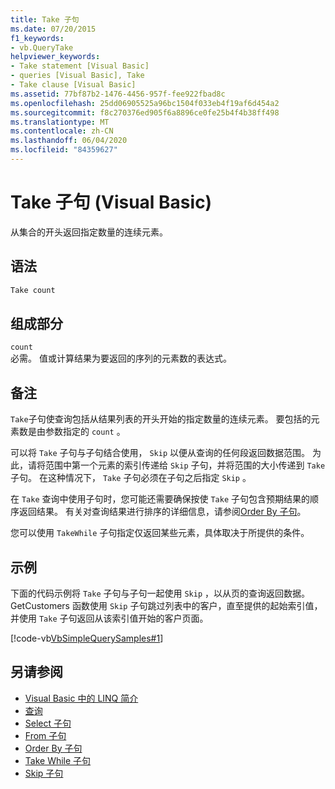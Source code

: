 ```yaml
---
title: Take 子句
ms.date: 07/20/2015
f1_keywords:
- vb.QueryTake
helpviewer_keywords:
- Take statement [Visual Basic]
- queries [Visual Basic], Take
- Take clause [Visual Basic]
ms.assetid: 77bf87b2-1476-4456-957f-fee922fbad8c
ms.openlocfilehash: 25dd06905525a96bc1504f033eb4f19af6d454a2
ms.sourcegitcommit: f8c270376ed905f6a8896ce0fe25b4f4b38ff498
ms.translationtype: MT
ms.contentlocale: zh-CN
ms.lasthandoff: 06/04/2020
ms.locfileid: "84359627"
---
```

# <a name="take-clause-visual-basic"></a>Take 子句 (Visual Basic)
从集合的开头返回指定数量的连续元素。  
  
## <a name="syntax"></a>语法  
  
```vb  
Take count  
```  
  
## <a name="parts"></a>组成部分  
 `count`  
 必需。 值或计算结果为要返回的序列的元素数的表达式。  
  
## <a name="remarks"></a>备注  
 `Take`子句使查询包括从结果列表的开头开始的指定数量的连续元素。 要包括的元素数是由参数指定的 `count` 。  
  
 可以将 `Take` 子句与子句结合使用， `Skip` 以便从查询的任何段返回数据范围。 为此，请将范围中第一个元素的索引传递给 `Skip` 子句，并将范围的大小传递到 `Take` 子句。 在这种情况下， `Take` 子句必须在子句之后指定 `Skip` 。  
  
 在 `Take` 查询中使用子句时，您可能还需要确保按使 `Take` 子句包含预期结果的顺序返回结果。 有关对查询结果进行排序的详细信息，请参阅[Order By 子句](order-by-clause.md)。  
  
 您可以使用 `TakeWhile` 子句指定仅返回某些元素，具体取决于所提供的条件。  
  
## <a name="example"></a>示例  
 下面的代码示例将 `Take` 子句与子句一起使用 `Skip` ，以从页的查询返回数据。 GetCustomers 函数使用 `Skip` 子句跳过列表中的客户，直至提供的起始索引值，并使用 `Take` 子句返回从该索引值开始的客户页面。  
  
 [!code-vb[VbSimpleQuerySamples#1](~/samples/snippets/visualbasic/VS_Snippets_VBCSharp/VbSimpleQuerySamples/VB/QuerySamples1.vb#1)]  
  
## <a name="see-also"></a>另请参阅

- [Visual Basic 中的 LINQ 简介](../../programming-guide/language-features/linq/introduction-to-linq.md)
- [查询](index.md)
- [Select 子句](select-clause.md)
- [From 子句](from-clause.md)
- [Order By 子句](order-by-clause.md)
- [Take While 子句](take-while-clause.md)
- [Skip 子句](skip-clause.md)

